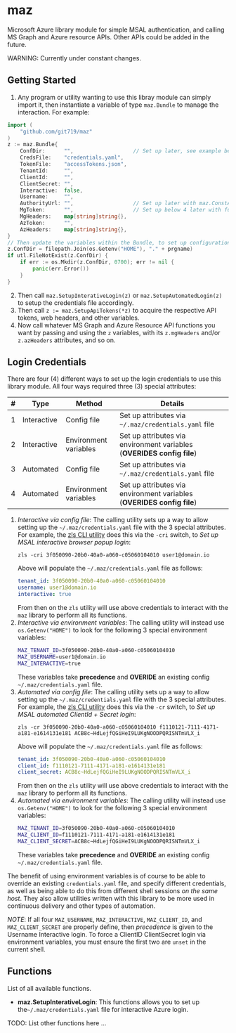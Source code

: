 # maz
Microsoft Azure library module for simple MSAL authentication, and calling MS Graph and Azure resource APIs.
Other APIs could be added in the future.

WARNING: Currently under constant changes.

## Getting Started
1. Any program or utility wanting to use this libray module can simply import it, then instantiate a variable
of type `maz.Bundle` to manage the interaction. For example: 

```go
import (
    "github.com/git719/maz"
)
z := maz.Bundle{
    ConfDir:      "",                   // Set up later, see example below
    CredsFile:    "credentials.yaml",
    TokenFile:    "accessTokens.json",
    TenantId:     "",
    ClientId:     "",
    ClientSecret: "",
    Interactive:  false,
    Username:     "",
    AuthorityUrl: "",                   // Set up later with maz.ConstAuthUrl + z.TenantId (see const block in maz.go)
    MgToken:      "",                   // Set up below 4 later with function maz.SetupApiTokens()
    MgHeaders:    map[string]string{},
    AzToken:      "",
    AzHeaders:    map[string]string{},  
}
// Then update the variables within the Bundle, to set up configuration directory
z.ConfDir = filepath.Join(os.Getenv("HOME"), "." + prgname)
if utl.FileNotExist(z.ConfDir) {
    if err := os.Mkdir(z.ConfDir, 0700); err != nil {
        panic(err.Error())
    }
}
```

2. Then call `maz.SetupInterativeLogin(z)` or `maz.SetupAutomatedLogin(z)` to setup the credentials file accordingly.
3. Then call `z := maz.SetupApiTokens(*z)` to acquire the respective API tokens, web headers, and other variables.
4. Now call whatever MS Graph and Azure Resource API functions you want by passing and using the `z` variables,
with its `z.mgHeaders` and/or `z.azHeaders` attributes, and so on.

## Login Credentials
There are four (4) different ways to set up the login credentials to use this library module. All four ways required
three (3) special attributes:

|#|Type|Method|Details|
|-|-|-|-|
|1|Interactive|Config file|Set up attributes via `~/.maz/credentials.yaml` file|
|2|Interactive|Environment variables|Set up attributes via environment variables (**OVERIDES config file**)|
|3|Automated|Config file|Set up attributes via `~/.maz/credentials.yaml` file|
|4|Automated|Environment variables|Set up attributes via environment variables (**OVERIDES config file**)|

1. *Interactive via config file*: The calling utility sets up a way to allow setting up the `~/.maz/credentials.yaml` file with
   the 3 special attributes. For example, the [zls CLI utility](https://github.com/git719/zls) does this via the `-cri`
   switch, to _Set up MSAL interactive browser popup login_:
   ```
   zls -cri 3f050090-20b0-40a0-a060-c05060104010 user1@domain.io
   ```
   Above will populate the `~/.maz/credentials.yaml` file as follows:
   ```yaml
   tenant_id: 3f050090-20b0-40a0-a060-c05060104010
   username: user1@domain.io
   interactive: true
   ```
   From then on the `zls` utility will use above credentials to interact with the `maz` library to perform all its functions.
2. *Interactive via environment variables*: The calling utility will instead use `os.Getenv("HOME")` to look for the following
   3 special environment variables:
   ```bash
   MAZ_TENANT_ID=3f050090-20b0-40a0-a060-c05060104010
   MAZ_USERNAME=user1@domain.io
   MAZ_INTERACTIVE=true
   ```
   These variables take **precedence** and **OVERIDE** an existing config `~/.maz/credentials.yaml` file. 
3. *Automated via config file*: The calling utility sets up a way to allow setting up the `~/.maz/credentials.yaml` file with
   the 3 special attributes. For example, the [zls CLI utility](https://github.com/git719/zls) does this via the `-cr`
   switch, to _Set up MSAL automated ClientId + Secret login_:
   ```
   zls -cr 3f050090-20b0-40a0-a060-c05060104010 f1110121-7111-4171-a181-e1614131e181 ACB8c~HdLejfQGiHeI9LUKgNOODPQRISNTmVLX_i
   ```
   Above will populate the `~/.maz/credentials.yaml` file as follows:
   ```yaml
   tenant_id: 3f050090-20b0-40a0-a060-c05060104010
   client_id: f1110121-7111-4171-a181-e1614131e181
   client_secret: ACB8c~HdLejfQGiHeI9LUKgNOODPQRISNTmVLX_i
   ```
   From then on the `zls` utility will use above credentials to interact with the `maz` library to perform all its functions.
4. *Automated via environment variables*: The calling utility will instead use `os.Getenv("HOME")` to look for the following
   3 special environment variables:
   ```bash
   MAZ_TENANT_ID=3f050090-20b0-40a0-a060-c05060104010
   MAZ_CLIENT_ID=f1110121-7111-4171-a181-e1614131e181
   MAZ_CLIENT_SECRET=ACB8c~HdLejfQGiHeI9LUKgNOODPQRISNTmVLX_i
   ```
   These variables take **precedence** and **OVERIDE** an existing config `~/.maz/credentials.yaml` file. 

The benefit of using environment variables is of course to be able to override an existing `credentials.yaml` file, and
specify different credentials, as well as being able to do this from different shell sessions _on the same host_. They also
allow utilities written with this library to be more used in continuous delivery and other types of automation.

*NOTE*: If all four `MAZ_USERNAME`, `MAZ_INTERACTIVE`, `MAZ_CLIENT_ID`, and `MAZ_CLIENT_SECRET` are properly define, then
_precedence_ is given to the Username Interactive login. To force a ClientID ClientSecret login via environment variables,
you must ensure the first two are `unset` in the current shell.

## Functions
List of all available functions.
- **maz.SetupInterativeLogin**: This functions allows you to set up the`~/.maz/credentials.yaml` file for interactive Azure login.

TODO: List other functions here ...

